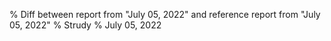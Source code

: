 % Diff between report from "July 05, 2022" and reference report from "July 05, 2022"
% Strudy
% July 05, 2022


